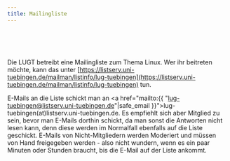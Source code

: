 ```yaml
---
title: Mailingliste
---
```


 <br><br><br> 

  
  
  
Die LUGT betreibt eine Mailingliste zum Thema Linux. Wer ihr beitreten möchte, kann das unter [https://listserv.uni-tuebingen.de/mailman/listinfo/lug-tuebingen](https://listserv.uni-tuebingen.de/mailman/listinfo/lug-tuebingen) tun.

E-Mails an die Liste schickt man an <a href="mailto:{{ "lug-tuebingen@listserv.uni-tuebingen.de"|safe_email }}">lug-tuebingen(at)listserv.uni-tuebingen.de</a>. Es empfiehlt sich aber Mitglied zu sein, bevor man E-Mails dorthin schickt, da man sonst die Antworten nicht lesen kann, denn diese werden im Normalfall ebenfalls auf die Liste geschickt. E-Mails von Nicht-Mitgliedern werden Moderiert und müssen von Hand freigegeben werden - also nicht wundern, wenn es ein paar Minuten oder Stunden braucht, bis die E-Mail auf der Liste ankommt.
